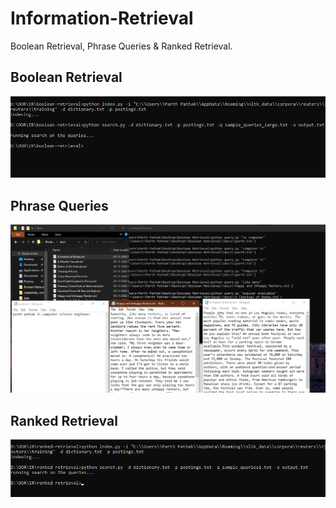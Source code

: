 # Information-Retrieval
Boolean Retrieval, Phrase Queries &amp; Ranked Retrieval.

## Boolean Retrieval
![](boolean-retrieval/usage.png)

## Phrase Queries
![](phrase-queries/usage.png)

## Ranked Retrieval
![](ranked-retrieval/usage.png)
